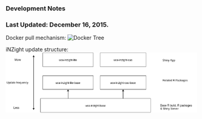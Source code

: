 ###  Development Notes
###
###  Last Updated: December 16, 2015.

Docker pull mechanism:
![Docker Tree](./images/builds.png)

iNZight update structure:
![iNZight Tree](./images/inzight.png)



